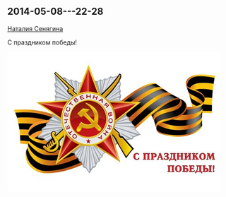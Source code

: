 ## 2014-05-08---22-28

[Наталия Сенягина](https://vk.com/id33862652)

С праздником победы!

![2014-05-08---22-28.jpg](2014-05-08---22-28.jpg)
